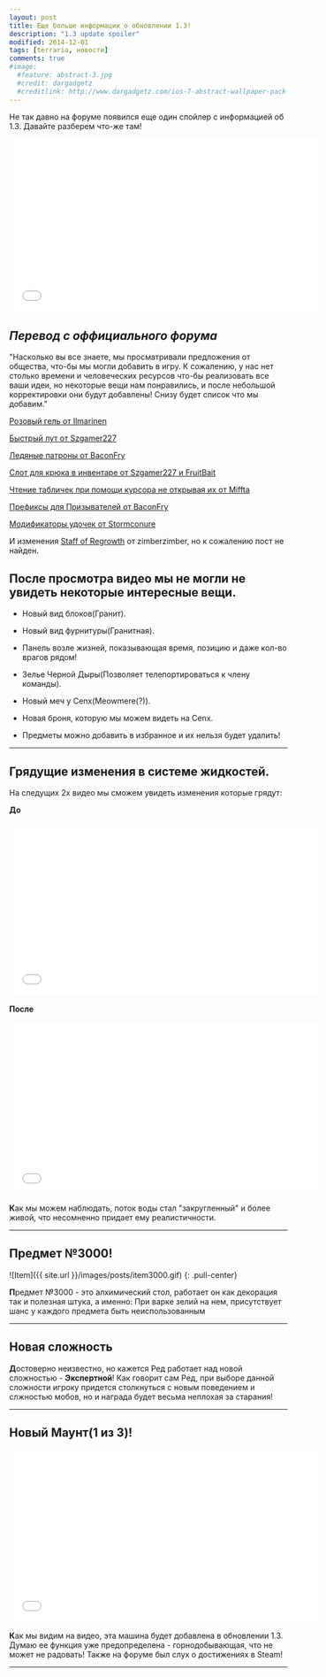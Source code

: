 ```yaml
---
layout: post
title: Еще больше информации о обновлении 1.3!
description: "1.3 update spoiler"
modified: 2014-12-01
tags: [terraria, новости]
comments: true
#image:
  #feature: abstract-3.jpg
  #credit: dargadgetz
  #creditlink: http://www.dargadgetz.com/ios-7-abstract-wallpaper-pack-for-iphone-5-and-ipod-touch-retina/
---
```


Не так давно на форуме появился еще один спойлер с информацией об 1.3. Давайте разберем что-же там!

<iframe width="560" height="315" src="//www.youtube.com/embed/Ft56esseBEA" frameborder="0" allowfullscreen></iframe>

<!-- more -->

**_Перевод с оффициального форума_**
---
"Насколько вы все знаете, мы просматривали предложения от общества, что-бы мы могли добавить в игру. 
К сожалению, у нас нет столько времени и человеческих ресурсов что-бы реализовать все ваши идеи, но 
некоторые вещи нам понравились, и после небольшой корректировки они будут добавлены!
Снизу будет список что мы добавим."

[Розовый гель от Ilmarinen](http://forums.terraria.org/index.php?threads/pinky-and-the-lost-girl.2589/)

[Быстрый лут от Szgamer227](http://forums.terraria.org/index.php?threads/quick-loot-storage-option-new-looting-feature-for-easy-item-refreshing.1852/)

[Ледяные патроны от BaconFry](http://forums.terraria.org/index.php?threads/glacial-ice.510/)

[Слот для крюка в инвентаре от Szgamer227 и FruitBait](http://forums.terraria.org/index.php?threads/grappling-hook-equip-slot.1844/)

[Чтение табличек при помощи курсора не открывая их от Miffta](http://forums.terraria.org/index.php?threads/mouse-over-signs.1290/)

[Префиксы для Призывателей от BaconFry](http://forums.terraria.org/index.php?threads/summoner-prefixes.690/)

[Модификаторы удочек от Stormconure](http://forums.terraria.org/index.php?threads/fishing-pole-modifers.3915/)

И изменения [Staff of Regrowth](http://terraria.gamepedia.com/Staff_of_Regrowth) от zimberzimber, но к сожалению пост не найден.

После просмотра видео мы не могли не увидеть некоторые интересные вещи.
---

* Новый вид блоков(Гранит).

* Новый вид фурнитуры(Гранитная).

* Панель возле жизней, показывающая время, позицию и даже кол-во врагов рядом!

* Зелье Черной Дыры(Позволяет телепортироваться к члену команды).

* Новый меч у Cenx(Meowmere(?)).

* Новая броня, которую мы можем видеть на Cenx.

* Предметы можно добавить в избранное и их нельзя будет удалить!
***

Грядущие изменения в системе жидкостей.
---
На следущих 2х видео мы сможем увидеть изменения которые грядут:

**До**
<iframe width="560" height="315" src="//www.youtube.com/embed/WnHpKjkHoxs" frameborder="0" allowfullscreen></iframe>

**После**
<iframe width="560" height="315" src="//www.youtube.com/embed/jCETFMsrNxE?feature=player_embedded" frameborder="0" allowfullscreen></iframe>

**К**ак мы можем наблюдать, поток воды стал "закругленный" и более живой, что несомненно придает ему реалистичности.
***

Предмет №3000!
---
![Item]({{ site.url }}/images/posts/item3000.gif)
{: .pull-center}

**П**редмет №3000 - это алхимический стол, работает он как декорация так и полезная штука, а именно: При варке зелий на нем, присутствует шанс у каждого предмета быть неиспользованным
___
Новая сложность
---
**Д**остоверно неизвестно, но кажется Ред работает над новой сложностью - **Экспертной**!
Как говорит сам Ред, при выборе данной сложности игроку придется столкнуться с новым поведением и слжностью мобов, но и награда будет весьма неплохая за старания!
***
Новый Маунт(1 из 3)!
---
<iframe width="560" height="315" src="//www.youtube.com/embed/ejVkzMGIoVs" frameborder="0" allowfullscreen></iframe>

**К**ак мы видим на видео, эта машина будет добавлена в обновлении 1.3. Думаю ее функция уже предопределена - горнодобывающая, что не может не радовать! Также на форуме был слух о достижениях в Steam!
***

